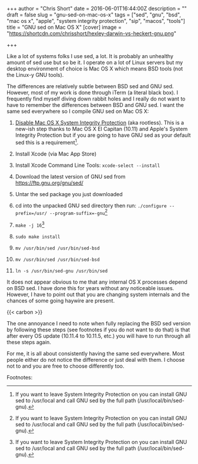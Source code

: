 +++
author = "Chris Short"
date = 2016-06-01T16:44:00Z
description = ""
draft = false
slug = "gnu-sed-on-mac-os-x"
tags = ["sed", "gnu", "bsd", "mac os x", "apple", "system integrity protection", "sip", "macos", "tools"]
title = "GNU sed on Mac OS X"
[cover]
image = "https://shortcdn.com/chrisshort/hexley-darwin-vs-heckert-gnu.png"

+++

Like a lot of systems folks I use sed, a lot. It is probably an unhealthy amount of sed use but so be it. I operate on a lot of Linux servers but my desktop environment of choice is Mac OS X which means BSD tools (not the Linux-y GNU tools).

The differences are relatively subtle between BSD sed and GNU sed. However, most of my work is done through iTerm (a literal black box). I frequently find myself diving down rabbit holes and I really do not want to have to remember the differences between BSD and GNU sed. I want the same sed everywhere so I compile GNU sed on Mac OS X:

1. [Disable Mac OS X System Integrity Protection](/disabling-mac-os-x-el-capitan-system-integrity-protection/) (aka rootless). This is a new-ish step thanks to Mac OS X El Capitan (10.11) and Apple's System Integrity Protection but if you are going to have GNU sed as your default sed this is a requirement[^n].

2. Install Xcode (via Mac App Store)

3. Install Xcode Command Line Tools:
`xcode-select --install`

4. Download the latest version of GNU sed from <https://ftp.gnu.org/gnu/sed/>

5. Untar the sed package you just downloaded

6. cd into the unpacked GNU sed directory then run:
`./configure --prefix=/usr/ --program-suffix=-gnu`[^n]

7. `make -j 16`[^n]

8. `sudo make install`

9. `mv /usr/bin/sed /usr/bin/sed-bsd`

10. `mv /usr/bin/sed /usr/bin/sed-bsd`

11. `ln -s /usr/bin/sed-gnu /usr/bin/sed`

It does not appear obvious to me that any internal OS X processes depend on BSD sed. I have done this for years without any noticeable issues. However, I have to point out that you are changing system internals and the chances of some going haywire are present.

{{< carbon >}}

The one annoyance I need to note when fully replacing the BSD sed version by following these steps (see footnotes if you do not want to do that) is that after every OS update (10.11.4 to 10.11.5, etc.) you will have to run through all these steps again.

For me, it is all about consistently having the same sed everywhere. Most people either do not notice the difference or just deal with them. I choose not to and you are free to choose differently too.

Footnotes:
[^n]: If you want to leave System Integrity Protection on you can install GNU sed to /usr/local and call GNU sed by the full path (/usr/local/bin/sed-gnu).
[^n]: If you decided to not disable System Integrity Protection you should run this instead: ./configure --prefix=/usr/local/ --program-suffix=-gnu and you can skip steps 9 through 11.
[^n]: You can change the number of jobs here if you desire; see MAKE(1).

